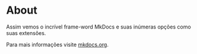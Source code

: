 # About

Assim vemos o incrível frame-word MkDocs e suas inúmeras opções como suas extensões.

Para mais informações visite [mkdocs.org](https://www.mkdocs.org).

